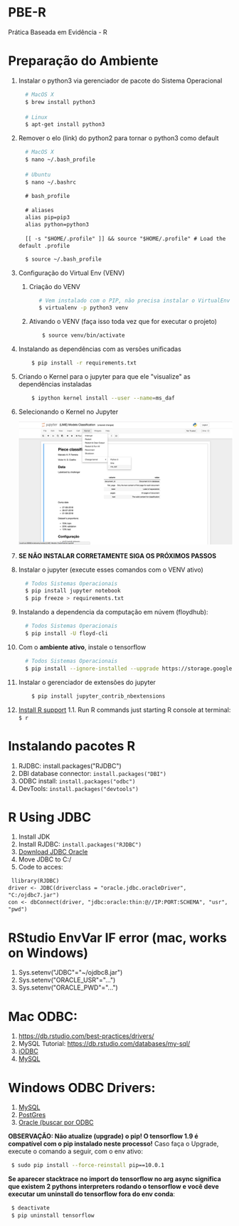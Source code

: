 # PBE-R
Prática Baseada em Evidência - R

# Preparação do Ambiente
1. Instalar o python3 via gerenciador de pacote do Sistema Operacional
 
    ```bash
      # MacOS X
      $ brew install python3
      
      # Linux
      $ apt-get install python3
    ```
    
1. Remover o elo (link) do python2 para tornar o python3 como default

    ```bash
      # MacOS X
      $ nano ~/.bash_profile
      
      # Ubuntu
      $ nano ~/.bashrc
    ```
    
    ```.bash_profile
      # bash_profile
      
      # aliases
      alias pip=pip3
      alias python=python3

      [[ -s "$HOME/.profile" ]] && source "$HOME/.profile" # Load the default .profile
     ```
     
    ```bash
      $ source ~/.bash_profile
    ```     

1. Configuração do Virtual Env (VENV)
    
    1. Criação do VENV
        ```bash
           # Vem instalado com o PIP, não precisa instalar o VirtualEnv
           $ virtualenv -p python3 venv
        ```
    
    1.  Ativando o VENV (faça isso toda vez que for executar o projeto)
        ```bash
            $ source venv/bin/activate
        ```

1. Instalando as dependências com as versões unificadas

    ```bash
        $ pip install -r requirements.txt
    ```
    
1. Criando o Kernel para o jupyter para que ele "visualize" as dependências instaladas

    ```bash
        $ ipython kernel install --user --name=ms_daf
    ```
    
1. Selecionando o Kernel no Jupyter

    ![Jupyter Kernel Selection img](jupyter_kernel_selection.png)
    
1. __SE NÃO INSTALAR CORRETAMENTE SIGA OS PRÓXIMOS PASSOS__

1. Instalar o jupyter (execute esses comandos com o VENV ativo)

    ```bash
      # Todos Sistemas Operacionais
      $ pip install jupyter notebook
      $ pip freeze > requirements.txt
    ```

1. Instalando a dependencia da computação em núvem (floydhub):

    ```bash
      # Todos Sistemas Operacionais
      $ pip install -U floyd-cli
    ```       

1. Com o __ambiente ativo__, instale o tensorflow

    ```bash
      # Todos Sistemas Operacionais
      $ pip install --ignore-installed --upgrade https://storage.googleapis.com/tensorflow/mac/cpu/tensorflow-1.9.0-py3-none-any.whl
    ```

1. Instalar o gerenciador de extensões do jupyter

    ```bash
        $ pip install jupyter_contrib_nbextensions
    ``` 

1. [Install R support](http://www.storybench.org/install-r-jupyter-notebook/)
1.1. Run R commands just starting R console at terminal: ```$ r```

# Instalando pacotes R

1. RJDBC: install.packages("RJDBC")
1. DBI database connector: ```install.packages("DBI")```
1. ODBC install: ```install.packages("odbc")```
1. DevTools: ```install.packages("devtools")```

# R Using JDBC

1. Install JDK
1. Install RJDBC: ```install.packages("RJDBC")```
1. [Download JDBC Oracle](https://download.oracle.com/otn/utilities_drivers/jdbc/121020/ojdbc7.jar?AuthParam=1565034251_6986a513108eca59af3f5b9db995a5ca)
1. Move JDBC to C:/
1. Code to acces:
```
 llibrary(RJDBC)
driver <- JDBC(driverclass = "oracle.jdbc.oracleDriver", "C:/ojdbc7.jar")
con <- dbConnect(driver, "jdbc:oracle:thin:@//IP:PORT:SCHEMA", "usr", "pwd")
```

# RStudio EnvVar IF error (mac, works on Windows)
1. Sys.setenv("JDBC"="~/ojdbc8.jar")
1. Sys.setenv("ORACLE_USR"="...")
1. Sys.setenv("ORACLE_PWD"="...")

# Mac ODBC:
1. https://db.rstudio.com/best-practices/drivers/
1. MySQL Tutorial: https://db.rstudio.com/databases/my-sql/
1. [iODBC](http://www.iodbc.org/dataspace/doc/iodbc/wiki/iodbcWiki/Downloads#Stable%20Version%203.52.12)
1. [MySQL](https://dev.mysql.com/downloads/connector/odbc/)

# Windows ODBC Drivers:
1. [MySQL](https://dev.mysql.com/downloads/connector/odbc/)
1. [PostGres](https://www.postgresql.org/ftp/odbc/versions/msi/)
1. [Oracle (buscar por ODBC](https://www.oracle.com/database/technologies/instant-client/winx64-64-downloads.html)


__OBSERVAÇÃO: Não atualize (upgrade) o pip! O tensorflow 1.9 é compatível com o pip instalado neste processo!__ Caso faça o Upgrade, execute o comando a seguir, com o env ativo:

```bash
 $ sudo pip install --force-reinstall pip==10.0.1
```
    
__Se aparecer stacktrace no import do tensorflow no arg async significa que existem 2 pythons interpreters rodando o tensorflow e você deve executar um uninstall do tensorflow fora do env conda__:

```bash
 $ deactivate
 $ pip uninstall tensorflow
```
